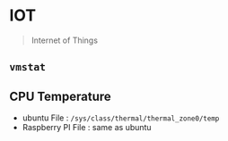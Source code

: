 # IOT
> Internet of Things 

## `vmstat`

## CPU Temperature
- ubuntu File : `/sys/class/thermal/thermal_zone0/temp`
- Raspberry PI File : same as ubuntu
